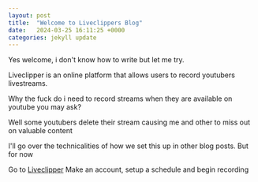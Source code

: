 ```yaml
---
layout: post
title:  "Welcome to Liveclippers Blog"
date:   2024-03-25 16:11:25 +0000
categories: jekyll update
---
```


Yes welcome, i don't know how to write but let me try.

Liveclipper is an online platform that allows users to record youtubers livestreams.

Why the fuck do i need to record streams when they are available on youtube you may ask?

Well some youtubers delete their stream causing me and other to miss out on valuable content

I'll go over the technicalities of how we set this up in other blog posts.  But for now

Go to [Liveclipper](https://liveclipper.com) Make an account, setup a schedule and begin recording
